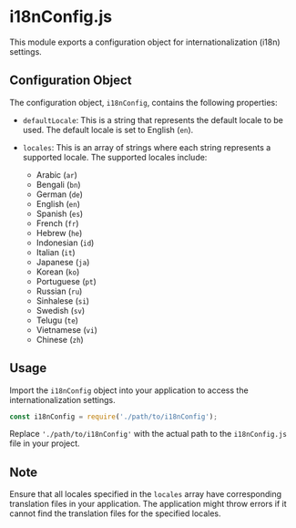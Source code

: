 # i18nConfig.js

This module exports a configuration object for internationalization (i18n) settings.

## Configuration Object

The configuration object, `i18nConfig`, contains the following properties:

- `defaultLocale`: This is a string that represents the default locale to be used. The default locale is set to English (`en`).

- `locales`: This is an array of strings where each string represents a supported locale. The supported locales include:

  - Arabic (`ar`)
  - Bengali (`bn`)
  - German (`de`)
  - English (`en`)
  - Spanish (`es`)
  - French (`fr`)
  - Hebrew (`he`)
  - Indonesian (`id`)
  - Italian (`it`)
  - Japanese (`ja`)
  - Korean (`ko`)
  - Portuguese (`pt`)
  - Russian (`ru`)
  - Sinhalese (`si`)
  - Swedish (`sv`)
  - Telugu (`te`)
  - Vietnamese (`vi`)
  - Chinese (`zh`)

## Usage

Import the `i18nConfig` object into your application to access the internationalization settings.

```javascript
const i18nConfig = require('./path/to/i18nConfig');
```

Replace `'./path/to/i18nConfig'` with the actual path to the `i18nConfig.js` file in your project.

## Note

Ensure that all locales specified in the `locales` array have corresponding translation files in your application. The application might throw errors if it cannot find the translation files for the specified locales.